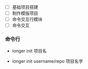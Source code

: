 - [ ] 基础项目搭建
- [ ] 制作模版项目
- [ ] 命令交互行模块
- [ ] 命令交互

### 命令行

- longer init 项目名

- longer init username/repo 项目名字
